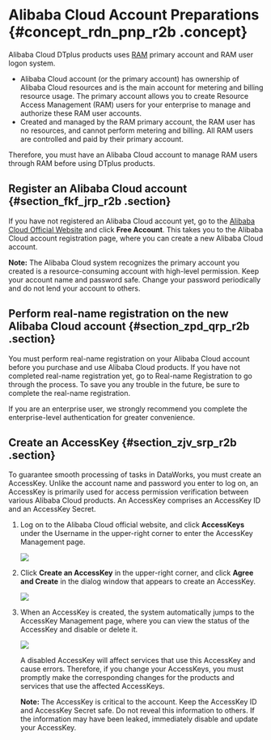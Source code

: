 # Alibaba Cloud Account Preparations {#concept_rdn_pnp_r2b .concept}

Alibaba Cloud DTplus products uses [RAM](https://www.alibabacloud.com/help/doc-detail/28627.htm) primary account and RAM user logon system.

-   Alibaba Cloud account \(or the primary account\) has ownership of Alibaba Cloud resources and is the main account for metering and billing resource usage. The primary account allows you to create Resource Access Management \(RAM\) users for your enterprise to manage and authorize these RAM user accounts.
-   Created and managed by the RAM primary account, the RAM user has no resources, and cannot perform metering and billing. All RAM users are controlled and paid by their primary account.

Therefore, you must have an Alibaba Cloud account to manage RAM users through RAM before using DTplus products.

## Register an Alibaba Cloud account {#section_fkf_jrp_r2b .section}

If you have not registered an Alibaba Cloud account yet, go to the [Alibaba Cloud Official Website](https://www.alibabacloud.com/) and click **Free Account**. This takes you to the Alibaba Cloud account registration page, where you can create a new Alibaba Cloud account.

**Note:** The Alibaba Cloud system recognizes the primary account you created is a resource-consuming account with high-level permission. Keep your account name and password safe. Change your password periodically and do not lend your account to others.

## Perform real-name registration on the new Alibaba Cloud account {#section_zpd_qrp_r2b .section}

You must perform real-name registration on your Alibaba Cloud account before you purchase and use Alibaba Cloud products. If you have not completed real-name registration yet, go to Real-name Registration to go through the process. To save you any trouble in the future, be sure to complete the real-name registration.

If you are an enterprise user, we strongly recommend you complete the enterprise-level authentication for greater convenience.

## Create an AccessKey {#section_zjv_srp_r2b .section}

To guarantee smooth processing of tasks in DataWorks, you must create an AccessKey. Unlike the account name and password you enter to log on, an AccessKey is primarily used for access permission verification between various Alibaba Cloud products. An AccessKey comprises an AccessKey ID and an AccessKey Secret.

1.  Log on to the Alibaba Cloud official website, and click **AccessKeys** under the Username in the upper-right corner to enter the AccessKey Management page.

    ![](http://static-aliyun-doc.oss-cn-hangzhou.aliyuncs.com/assets/img/16174/15480417448934_en-US.png)

2.  Click **Create an AccessKey** in the upper-right corner, and click **Agree and Create** in the dialog window that appears to create an AccessKey.

    ![](http://static-aliyun-doc.oss-cn-hangzhou.aliyuncs.com/assets/img/16174/15480417448935_en-US.png)

3.  When an AccessKey is created, the system automatically jumps to the AccessKey Management page, where you can view the status of the AccessKey and disable or delete it.

    ![](http://static-aliyun-doc.oss-cn-hangzhou.aliyuncs.com/assets/img/16174/15480417448936_en-US.png)

    A disabled AccessKey will affect services that use this AccessKey and cause errors. Therefore, if you change your AccessKeys, you must promptly make the corresponding changes for the products and services that use the affected AccessKeys.

    **Note:** The AccessKey is critical to the account. Keep the AccessKey ID and AccessKey Secret safe. Do not reveal this information to others. If the information may have been leaked, immediately disable and update your AccessKey.


